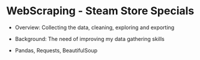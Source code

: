 # WebScraping - Steam Store Specials

* Overview: Collecting the data, cleaning, exploring and exporting

* Background: The need of improving my data gathering skills

* Pandas, Requests, BeautifulSoup